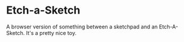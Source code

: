 # Etch-a-Sketch
A browser version of something between a sketchpad and an Etch-A-Sketch. It's a pretty nice toy.
